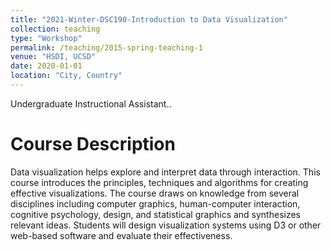 ```yaml
---
title: "2021-Winter-DSC190-Introduction to Data Visualization"
collection: teaching
type: "Workshop"
permalink: /teaching/2015-spring-teaching-1
venue: "HSDI, UCSD"
date: 2020-01-01
location: "City, Country"
---
```


Undergraduate Instructional Assistant..

Course Description
======

Data visualization helps explore and interpret data through interaction. This course introduces the principles, techniques and algorithms for creating effective visualizations. The course draws on knowledge from several disciplines including computer graphics, human-computer interaction, cognitive psychology, design, and statistical graphics and synthesizes relevant ideas.  Students will design visualization systems using D3 or other web-based software and evaluate their effectiveness.
